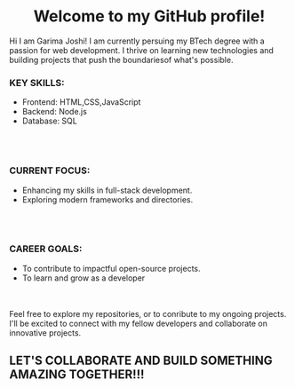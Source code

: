 
<h1 align = "center"> Welcome to my GitHub profile!</h1>

Hi I am Garima Joshi! I am currently persuing my BTech degree with a passion for web development. I thrive on learning new technologies and building projects that push the boundariesof what's possible.

<h3>KEY SKILLS:</h3>
 <ul>
 <li>Frontend: HTML,CSS,JavaScript</li>
 <li>Backend: Node.js</li>
 <li> Database: SQL</li>
 </ul>
 <br>
 <br>
<h3>CURRENT FOCUS:</h3>
 <ul>
 <li>Enhancing my skills in full-stack development.</li>
 <li>Exploring modern frameworks and directories.</li>
 </ul>
 <br>
 <br>
<h3>CAREER GOALS:</h3>
<ul>
 <li>To contribute to impactful open-source projects.</li>
 <li>To learn and grow as a developer</li>
</ul>
<br>
<br>
Feel free to explore my repositories, or to conribute to my ongoing projects. I'll be excited to connect with my fellow developers and collaborate  on innovative projects.
<br>
<h2>LET'S COLLABORATE AND BUILD SOMETHING AMAZING TOGETHER!!!</h2>



<!---
Garimajoshi33/Garimajoshi33 is a ✨ special ✨ repository because its `README.md` (this file) appears on your GitHub profile.
You can click the Preview link to take a look at your changes.
--->
